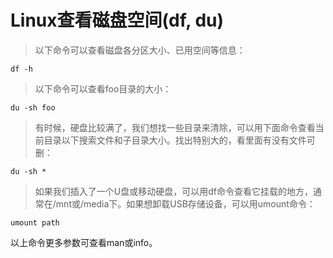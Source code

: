 # Linux查看磁盘空间(df, du)

> 以下命令可以查看磁盘各分区大小、已用空间等信息：

```shell
df -h
```

> 以下命令可以查看foo目录的大小：
```shell
du -sh foo
```

> 有时候，硬盘比较满了，我们想找一些目录来清除，可以用下面命令查看当前目录以下搜索文件和子目录大小。找出特别大的，看里面有没有文件可删：
```shell
du -sh *
```

> 如果我们插入了一个U盘或移动硬盘，可以用df命令查看它挂载的地方，通常在/mnt或/media下。如果想卸载USB存储设备，可以用umount命令：
```shell
umount path
```
以上命令更多参数可查看man或info。